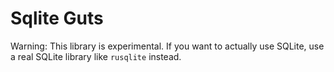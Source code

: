 # Sqlite Guts
Warning: This library is experimental. If you want to actually use SQLite,
use a real SQLite library like `rusqlite` instead.
